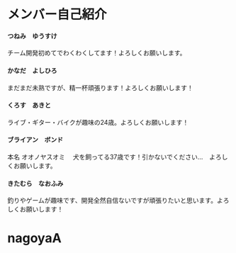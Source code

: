 # メンバー自己紹介

#### つねみ　ゆうすけ
チーム開発初めてでわくわくしてます！よろしくお願いします。

#### かなだ　よしひろ
まだまだ未熟ですが、精一杯頑張ります！よろしくお願いします！

#### くろす　あきと
ライブ・ギター・バイクが趣味の24歳。よろしくお願いします！

#### ブライアン　ボンド
本名 オオノヤスオミ　 犬を飼ってる37歳です！引かないでください…　よろしくお願いします。

#### きたむら　なおふみ
釣りやゲームが趣味です、開発全然自信ないですが頑張りたいと思います。よろしくお願いします！

# nagoyaA

